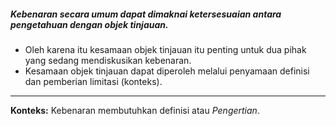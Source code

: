##### Kebenaran secara umum dapat dimaknai ketersesuaian antara pengetahuan dengan objek tinjauan.

-   Oleh karena itu kesamaan objek tinjauan itu penting untuk dua pihak yang sedang mendiskusikan kebenaran.
-   Kesamaan objek tinjauan dapat diperoleh melalui penyamaan definisi dan pemberian limitasi (konteks).    

---
**Konteks:** Kebenaran membutuhkan definisi atau _Pengertian_.